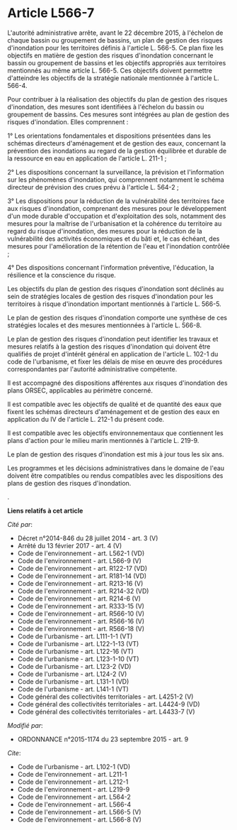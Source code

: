 # Article L566-7

L'autorité administrative arrête, avant le 22 décembre 2015, à l'échelon de chaque bassin ou groupement de bassins, un plan
de gestion des risques d'inondation pour les territoires définis à l'article L. 566-5. Ce plan fixe les objectifs en matière
de gestion des risques d'inondation concernant le bassin ou groupement de bassins et les objectifs appropriés aux territoires
mentionnés au même article L. 566-5. Ces objectifs doivent permettre d'atteindre les objectifs de la stratégie nationale
mentionnée à l'article L. 566-4. 

Pour contribuer à la réalisation des objectifs du plan de gestion des risques d'inondation, des mesures sont identifiées à
l'échelon du bassin ou groupement de bassins. Ces mesures sont intégrées au plan de gestion des risques d'inondation. Elles
comprennent : 

1° Les orientations fondamentales et dispositions présentées dans les schémas directeurs d'aménagement et de gestion des
eaux, concernant la prévention des inondations au regard de la gestion équilibrée et durable de la ressource en eau en
application de l'article L. 211-1 ; 

2° Les dispositions concernant la surveillance, la prévision et l'information sur les phénomènes d'inondation, qui
comprennent notamment le schéma directeur de prévision des crues prévu à l'article L. 564-2 ; 

3° Les dispositions pour la réduction de la vulnérabilité des territoires face aux risques d'inondation, comprenant des
mesures pour le développement d'un mode durable d'occupation et d'exploitation des sols, notamment des mesures pour la
maîtrise de l'urbanisation et la cohérence du territoire au regard du risque d'inondation, des mesures pour la réduction de
la vulnérabilité des activités économiques et du bâti et, le cas échéant, des mesures pour l'amélioration de la rétention de
l'eau et l'inondation contrôlée ; 

4° Des dispositions concernant l'information préventive, l'éducation, la résilience et la conscience du risque. 

Les objectifs du plan de gestion des risques d'inondation sont déclinés au sein de stratégies locales de gestion des risques
d'inondation pour les territoires à risque d'inondation important mentionnés à l'article L. 566-5. 

Le plan de gestion des risques d'inondation comporte une synthèse de ces stratégies locales et des mesures mentionnées à
l'article L. 566-8. 

Le plan de gestion des risques d'inondation peut identifier les travaux et mesures relatifs à la gestion des risques
d'inondation qui doivent être qualifiés de projet d'intérêt général en application de l'article L. 102-1 du code de
l'urbanisme, et fixer les délais de mise en œuvre des procédures correspondantes par l'autorité administrative compétente. 

Il est accompagné des dispositions afférentes aux risques d'inondation des plans ORSEC, applicables au périmètre concerné. 

Il est compatible avec les objectifs de qualité et de quantité des eaux que fixent les schémas directeurs d'aménagement et de
gestion des eaux en application du IV de l'article L. 212-1 du présent code. 

Il est compatible avec les objectifs environnementaux que contiennent les plans d'action pour le milieu marin mentionnés à
l'article L. 219-9. 

Le plan de gestion des risques d'inondation est mis à jour tous les six ans. 

Les programmes et les décisions administratives dans le domaine de l'eau doivent être compatibles ou rendus compatibles avec
les dispositions des plans de gestion des risques d'inondation.

.

**Liens relatifs à cet article**

_Cité par_:

  - Décret n°2014-846 du 28 juillet 2014 - art. 3 (V)
  - Arrêté du 13 février 2017 - art. 4 (V)
  - Code de l'environnement - art. L562-1 (VD)
  - Code de l'environnement - art. L566-9 (V)
  - Code de l'environnement - art. R122-17 (VD)
  - Code de l'environnement - art. R181-14 (VD)
  - Code de l'environnement - art. R213-16 (V)
  - Code de l'environnement - art. R214-32 (VD)
  - Code de l'environnement - art. R214-6 (V)
  - Code de l'environnement - art. R333-15 (V)
  - Code de l'environnement - art. R566-10 (V)
  - Code de l'environnement - art. R566-16 (V)
  - Code de l'environnement - art. R566-18 (V)
  - Code de l'urbanisme - art. L111-1-1 (VT)
  - Code de l'urbanisme - art. L122-1-13 (VT)
  - Code de l'urbanisme - art. L122-16 (VT)
  - Code de l'urbanisme - art. L123-1-10 (VT)
  - Code de l'urbanisme - art. L123-2 (VD)
  - Code de l'urbanisme - art. L124-2 (V)
  - Code de l'urbanisme - art. L131-1 (VD)
  - Code de l'urbanisme - art. L141-1 (VT)
  - Code général des collectivités territoriales - art. L4251-2 (V)
  - Code général des collectivités territoriales - art. L4424-9 (VD)
  - Code général des collectivités territoriales - art. L4433-7 (V)

_Modifié par_:

  - ORDONNANCE n°2015-1174 du 23 septembre 2015 - art. 9

_Cite_:

  - Code de l'urbanisme - art. L102-1 (VD)
  - Code de l'environnement - art. L211-1
  - Code de l'environnement - art. L212-1
  - Code de l'environnement - art. L219-9
  - Code de l'environnement - art. L564-2
  - Code de l'environnement - art. L566-4
  - Code de l'environnement - art. L566-5 (V)
  - Code de l'environnement - art. L566-8 (V)
